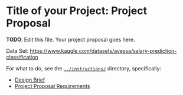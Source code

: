 # Title of your Project: Project Proposal 

**TODO**: Edit this file. Your project proposal goes here.

Data Set:
https://www.kaggle.com/datasets/ayessa/salary-prediction-classification

For what to do, see the [`../instructions/`](../instructions/) directory, specifically: 

* [Design Brief](../instructions/project-design-brief.pdf)
* [Project Proposal Requirements](../instructions/p01-proposal-requirements.md)
